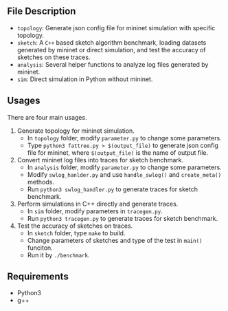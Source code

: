 ## File Description
- `topology`:  Generate json config file for mininet simulation with specific topology.
- `sketch`:  A `C++` based sketch algorithm benchmark, loading datasets generated by mininet or direct simulation, and test the accuracy of sketches on these traces.
- `analysis`: Several helper functions to analyze log files generated by mininet.
- `sim`: Direct simulation in Python without mininet.

## Usages
There are four main usages.

1. Generate topology for mininet simulation.
    - In `topology` folder, modify `parameter.py` to change some parameters.
    - Type `python3 fattree.py > $(output_file)` to generate json config file for mininet, where `$(output_file)` is the name of output file.
2. Convert mininet log files into traces for sketch benchmark.
    - In `analysis` folder, modify `parameter.py` to change some parameters.
    - Modify `swlog_hanlder.py` and use `handle_swlog()` and `create_meta()` methods.
    - Run `python3 swlog_handler.py` to generate traces for sketch benchmark.
3. Perform simulations in C++ directly and generate traces.
    - In `sim` folder, modify parameters in `tracegen.py`.
    - Run `python3 tracegen.py` to generate traces for sketch benchmark.
4. Test the accuracy of sketches on traces.
    - In `sketch` folder, type `make` to build.
    - Change parameters of sketches and type of the test in `main()` funciton.
    - Run it by `./benchmark`.

## Requirements
- Python3
- g++